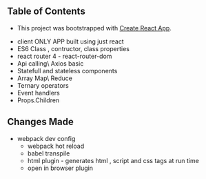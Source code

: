 ## Table of Contents

- This project was bootstrapped with [Create React App](https://github.com/facebookincubator/create-react-app).

* client ONLY APP built using just react
* ES6 Class , contructor, class properties
* react router 4 - react-router-dom
* Api calling\ Axios basic
* Statefull and stateless components
* Array Map\ Reduce
* Ternary operators
* Event handlers
* Props.Children 
## Changes Made

- webpack dev config
  - webpack hot reload
  - babel transpile
  - html plugin - generates html , script and css tags at run time
  - open in browser plugin
